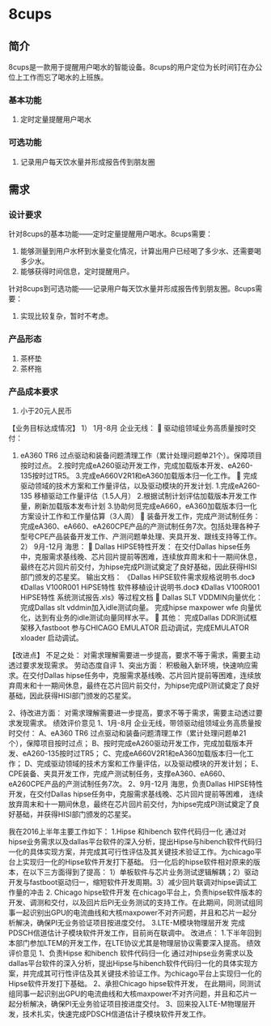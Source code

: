 # 8cups
## 简介
8cups是一款用于提醒用户喝水的智能设备。8cups的用户定位为长时间钉在办公位上工作而忘了喝水的上班族。

### 基本功能
1. 定时定量提醒用户喝水

### 可选功能
1. 记录用户每天饮水量并形成报告传到朋友圈

## 需求
### 设计要求
针对8cups的基本功能——定时定量提醒用户喝水。8cups需要：
1. 能够测量到用户水杯到水量变化情况，计算出用户已经喝了多少水、还需要喝多少水。
2. 能够获得时间信息，定时提醒用户。

针对8cups到可选功能——记录用户每天饮水量并形成报告传到朋友圈。8cups需要：
1. 实现比较复杂，暂时不考虑。

### 产品形态
1. 茶杯垫
2. 茶杯拖

### 产品成本要求
1.  小于20元人民币




【业务目标达成情况】
1）	1月-8月 企业无线：
	驱动组领域业务高质量按时交付：
1. eA360 TR6 过点驱动和装备问题清理工作（累计处理问题单21个）。保障项目按时过点。
2.按时完成eA260驱动开发工作，完成加载版本开发、eA260-135按时过TR5。
3.完成eA660V2R1和eA360加载版本归一化工作。
	完成驱动领域的技术方案和工作量评估，以及驱动模块的开发计划.
1.完成eA260-135 移植驱动工作量评估（1.5人月）
2.根据试制计划评估加载版本开发工作量，刷新加载版本发布计划
3.协助何觅完成eA660，eA360加载版本归一化方案设计工作和工作量估算（3人周）
	装备开发工作，完成产测试制任务：
完成eA360、eA660、eA260CPE产品的产测试制任务7次。包括处理各种子型号CPE产品装备开发工作、产测问题单处理、夹具开发、跟线支持等工作。
2）	9月-12月 海思：
	Dallas HIPSE特性开发：
在交付Dallas hipse任务中，克服需求基线晚、芯片回片提前等困难，连续放弃周末和十一期间休息，最终在芯片回片前交付，为hipse完成PI测试奠定了良好基础，因此获得HISI部门颁发的芯星奖。
输出文档：
《Dallas HiPSE软件需求规格说明书.doc》
《Dallas V100R001 HiPSE特性 软件移植设计说明书.doc》
《Dallas V100R001 HiPSE特性 系统测试报告.xls》等过程文档
	Dallas SLT VDDMIN向量优化：
完成Dallas slt vddmin加入idle测试向量。
完成hipse maxpower wfe 向量优化，达到有业务的idle测试向量同样水平。
	其他：
完成Dallas DDR测试框架移入fastboot
参与CHICAGO EMULATOR 启动调试，完成EMULATOR xloader 启动调试。

【改进点】
不足之处：
对需求理解需要进一步提高，要求不等于需求，需要主动透过要求发现需求。
劳动态度自评	1、突出方面：
积极融入新环境，快速响应需求。在交付Dallas hipse任务中，克服需求基线晚、芯片回片提前等困难，连续放弃周末和十一期间休息，最终在芯片回片前交付，为hipse完成PI测试奠定了良好基础，因此获得HISI部门颁发的芯星奖。

2、待改进方面：
对需求理解需要进一步提高，要求不等于需求，需要主动透过要求发现需求。
绩效评价意见	1、1月-8月 企业无线，带领驱动组领域业务高质量按时交付：
A、eA360 TR6 过点驱动和装备问题清理工作（累计处理问题单21个），保障项目按时过点；
B、按时完成eA260驱动开发工作，完成加载版本开发、eA260-135按时过TR5；
C、完成eA660V2R1和eA360加载版本归一化工作；
D、完成驱动领域的技术方案和工作量评估，以及驱动模块的开发计划；
E、CPE装备、夹具开发工作，完成产测试制任务，支撑eA360、eA660、eA260CPE产品的产测试制任务7次。
2、9月-12月 海思，负责Dallas HIPSE特性开发，在交付Dallas hipse任务中，克服需求基线晚、芯片回片提前等困难，
连续放弃周末和十一期间休息，最终在芯片回片前交付，为hipse完成PI测试奠定了良好基础，并获得HISI部门颁发的芯星奖。


我在2016上半年主要工作如下：
1.Hipse 和hibench 软件代码归一化 
通过对hipse业务需求以及dallas平台软件的深入分析，提出Hipse与hibench软件代码归一化的具体实现方案，并完成其可行性评估及其关键技术验证工作。为chicago平台上实现归一化的Hipse软件开发打下基础。
归一化后的hipse软件相对原来的版本，在以下三方面得到了提高：
1）单板软件与芯片业务测试逻辑解耦；2）驱动开发与fastboot驱动归一，缩短软件开发周期。3）减少回片联调对hipse调试工作量的冲击
2. Chicago hipse软件开发
在chicago平台上，负责hipse软件版本的开发、调测和交付，以及回片后PI无业务测试的支持工作。在此期间，同测试组同事一起识别出GPU的电流曲线和大核maxpower不对齐问题，并且和芯片一起分析解决，确保PI无业务验证项目按进度交付。
3.LTE-M模块物理层开发
完成PDSCH信道估计子模块软件开发工作，目前尚在联调中。
改进点：
1.下半年回到本部门参加LTEM的开发工作，在LTE协议尤其是物理层协议需要深入提高。
绩效评价意见	1、负责Hipse 和hibench 软件代码归一化 通过对hipse业务需求以及dallas平台软件的深入分析，提出Hipse与hibench软件代码归一化的具体实现方案，并完成其可行性评估及其关键技术验证工作。为chicago平台上实现归一化的Hipse软件开发打下基础。
2、承担Chicago hipse软件开发，
在此期间，同测试组同事一起识别出GPU的电流曲线和大核maxpower不对齐问题，并且和芯片一起分析解决，确保PI无业务验证项目按进度交付。
3、回来投入LTE-M物理层开发，技术扎实，快速完成PDSCH信道估计子模块软件开发工作。
